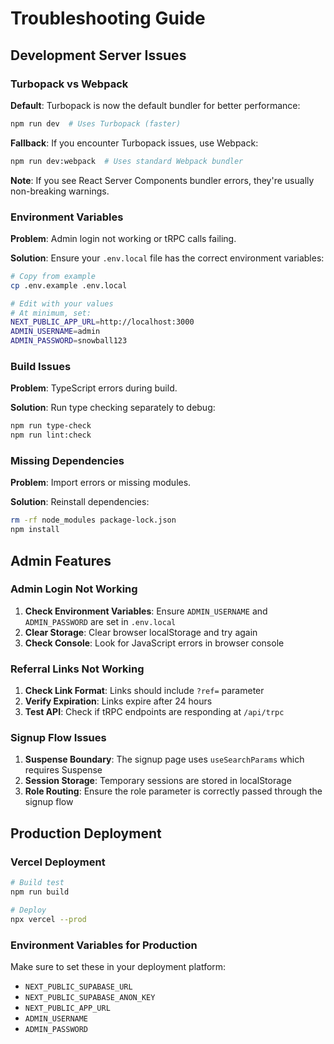 # Troubleshooting Guide

## Development Server Issues

### Turbopack vs Webpack

**Default**: Turbopack is now the default bundler for better performance:
```bash
npm run dev  # Uses Turbopack (faster)
```

**Fallback**: If you encounter Turbopack issues, use Webpack:
```bash
npm run dev:webpack  # Uses standard Webpack bundler
```

**Note**: If you see React Server Components bundler errors, they're usually non-breaking warnings.

### Environment Variables

**Problem**: Admin login not working or tRPC calls failing.

**Solution**: Ensure your `.env.local` file has the correct environment variables:
```bash
# Copy from example
cp .env.example .env.local

# Edit with your values
# At minimum, set:
NEXT_PUBLIC_APP_URL=http://localhost:3000
ADMIN_USERNAME=admin
ADMIN_PASSWORD=snowball123
```

### Build Issues

**Problem**: TypeScript errors during build.

**Solution**: Run type checking separately to debug:
```bash
npm run type-check
npm run lint:check
```

### Missing Dependencies

**Problem**: Import errors or missing modules.

**Solution**: Reinstall dependencies:
```bash
rm -rf node_modules package-lock.json
npm install
```

## Admin Features

### Admin Login Not Working

1. **Check Environment Variables**: Ensure `ADMIN_USERNAME` and `ADMIN_PASSWORD` are set in `.env.local`
2. **Clear Storage**: Clear browser localStorage and try again
3. **Check Console**: Look for JavaScript errors in browser console

### Referral Links Not Working

1. **Check Link Format**: Links should include `?ref=` parameter
2. **Verify Expiration**: Links expire after 24 hours
3. **Test API**: Check if tRPC endpoints are responding at `/api/trpc`

### Signup Flow Issues

1. **Suspense Boundary**: The signup page uses `useSearchParams` which requires Suspense
2. **Session Storage**: Temporary sessions are stored in localStorage
3. **Role Routing**: Ensure the role parameter is correctly passed through the signup flow

## Production Deployment

### Vercel Deployment

```bash
# Build test
npm run build

# Deploy
npx vercel --prod
```

### Environment Variables for Production

Make sure to set these in your deployment platform:
- `NEXT_PUBLIC_SUPABASE_URL`
- `NEXT_PUBLIC_SUPABASE_ANON_KEY`
- `NEXT_PUBLIC_APP_URL`
- `ADMIN_USERNAME`
- `ADMIN_PASSWORD`

